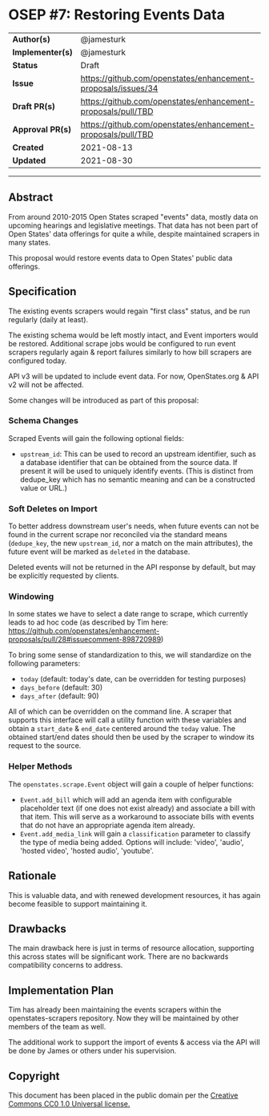 # OSEP #7: Restoring Events Data

|                    |            |
|--------------------|------------|
| **Author(s)**      | @jamesturk |
| **Implementer(s)** | @jamesturk |
| **Status**         |   Draft    |
| **Issue**          | https://github.com/openstates/enhancement-proposals/issues/34 |
| **Draft PR(s)**    | https://github.com/openstates/enhancement-proposals/pull/TBD |
| **Approval PR(s)** | https://github.com/openstates/enhancement-proposals/pull/TBD |
| **Created**        | 2021-08-13 |
| **Updated**        | 2021-08-30 |

---

## Abstract

From around 2010-2015 Open States scraped "events" data, mostly data on upcoming hearings and legislative meetings.  That data has not been part of Open States' data offerings for quite a while, despite maintained scrapers in many states.

This proposal would restore events data to Open States' public data offerings.

## Specification

The existing events scrapers would regain "first class" status, and be run regularly (daily at least).

The existing schema would be left mostly intact, and Event importers would be restored.  Additional scrape jobs would be configured to run event scrapers regularly again & report failures similarly to how bill scrapers are configured today.

API v3 will be updated to include event data.   For now, OpenStates.org & API v2 will not be affected.

Some changes will be introduced as part of this proposal:

### Schema Changes

Scraped Events will gain the following optional fields:

- `upstream_id`: This can be used to record an upstream identifier, such as a database identifier that can be obtained from the source data.  If present it will be used to uniquely identify events.  (This is distinct from dedupe_key which has no semantic meaning and can be a constructed value or URL.)

### Soft Deletes on Import

To better address downstream user's needs, when future events can not be found in the current scrape nor reconciled via the standard means (`dedupe_key`, the new `upstream_id`, nor a match on the main attributes), the future event will be marked as `deleted` in the database.

Deleted events will not be returned in the API response by default, but may be explicitly requested by clients.

### Windowing

In some states we have to select a date range to scrape, which currently leads to ad hoc code (as described by Tim here: https://github.com/openstates/enhancement-proposals/pull/28#issuecomment-898720989)

To bring some sense of standardization to this, we will standardize on the following parameters:

- `today` (default: today's date, can be overridden for testing purposes)
- `days_before` (default: 30)
- `days_after` (default: 90)

All of which can be overridden on the command line.  A scraper that supports this interface will call a utility function with 
these variables and obtain a `start_date` & `end_date` centered around the `today` value.  The obtained start/end dates should then be used by the scraper to window its request to the source.

### Helper Methods

The `openstates.scrape.Event` object will gain a couple of helper functions:

* `Event.add_bill` which will add an agenda item with configurable placeholder text (if one does not exist already) and associate a bill with that item.  This will serve as a workaround to associate bills with events that do not have an appropriate agenda item already.
* `Event.add_media_link` will gain a `classification` parameter to classify the type of media being added.  Options will include: 'video', 'audio', 'hosted video', 'hosted audio', 'youtube'.


## Rationale

This is valuable data, and with renewed development resources, it has again become feasible to support maintaining it.

## Drawbacks

The main drawback here is just in terms of resource allocation, supporting this across states will be significant work.  There are no backwards compatibility concerns to address.

## Implementation Plan

Tim has already been maintaining the events scrapers within the openstates-scrapers repository.  Now they will be maintained by other members of the team as well.

The additional work to support the import of events & access via the API will be done by James or others under his supervision.

## Copyright

This document has been placed in the public domain per the [Creative Commons CC0 1.0 Universal license.](https://creativecommons.org/publicdomain/zero/1.0/deed)

